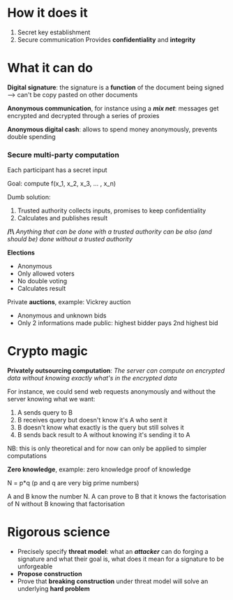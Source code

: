 # How it does it

1. Secret key establishment
2. Secure communication
Provides **confidentiality** and **integrity**

# What it can do

**Digital signature**: the signature is a **function** of the document being signed --> can't be copy pasted on other documents

**Anonymous communication**, for instance using a ***mix net***: messages get encrypted and decrypted through a series of proxies

**Anonymous digital cash**: allows to spend money anonymously, prevents double spending

### Secure multi-party computation

Each participant has a secret input

Goal: compute f(x_1, x_2, x_3, ... , x_n)

Dumb solution: 
1. Trusted authority collects inputs, promises to keep confidentiality
2. Calculates and publishes result

**/!\\** *Anything that can be done with a trusted authority can be also (and should be) done without a trusted authority*

**Elections**
- Anonymous
- Only allowed voters
- No double voting
- Calculates result

Private **auctions**, example: Vickrey auction
- Anonymous and unknown bids
- Only 2 informations made public: highest bidder pays 2nd highest bid

# Crypto magic

**Privately outsourcing computation**: *The server can compute on encrypted data without knowing exactly what's in the encrypted data*

For instance, we could send web requests anonymously and without the server knowing what we want: 
1. A sends query to B
2. B receives query but doesn't know it's A who sent it
3. B doesn't know what exactly is the query but still solves it
4. B sends back result to A without knowing it's sending it to A

NB: this is only theoretical and for now can only be applied to simpler computations

 

**Zero knowledge**, example: zero knowledge proof of knowledge

N = p\*q (p and q are very big prime numbers)

A and B know the number N. A can prove to B that it knows the factorisation of N without B knowing that factorisation

# Rigorous science

- Precisely specify **threat model**: what an ***attacker*** can do forging a signature and what their goal is, what does it mean for a signature to be unforgeable
- **Propose construction**
- Prove that **breaking construction** under threat model will solve an underlying **hard problem**
